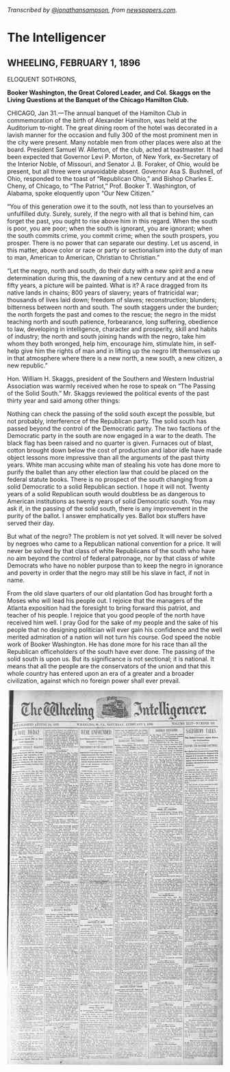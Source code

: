 _Transcribed by [@jonathansampson][twitter], from [newspapers.com][source]._

# The Intelligencer
## WHEELING, FEBRUARY 1, 1896

ELOQUENT SOTHRONS,

**Booker Washington, the Great Colored Leader, and Col. Skaggs on the Living Questions at the Banquet of the Chicago Hamilton Club.**

CHICAGO, Jan 31.—The annual banquet of the Hamilton Club in commemoration of the birth of Alexander Hamilton, was held at the Auditorium to-night. The great dining room of the hotel was decorated in a lavish manner for the occasion and fully 300 of the most prominent men in the city were present. Many notable men from other places were also at the board. President Samuel W. Allerton, of the club, acted at toastmaster. It had been expected that Governor Levi P. Morton, of New York, ex-Secretary of the Interior Noble, of Missouri, and Senator J. B. Foraker, of Ohio, would be present, but all three were unavoidable absent. Governor Asa S. Bushnell, of Ohio, responded to the toast of “Republican Ohio,” and Bishop Charles E. Cheny, of Chicago, to “The Patriot,” Prof. Booker T. Washington, of Alabama, spoke eloquently upon “Our New Citizen.”

“You of this generation owe it to the south, not less than to yourselves an unfulfilled duty. Surely, surely, if the negro with all that is behind him, can forget the past, you ought to rise above him in this regard. When the south is poor, you are poor; when the south is ignorant, you are ignorant; when the south commits crime, you commit crime; when the south prospers, you prosper. There is no power that can separate our destiny. Let us ascend, in this matter, above color or race or party or sectionalism into the duty of man to man, American to American, Christian to Christian.”

“Let the negro, north and south, do their duty with a new spirit and a new determination during this, the dawning of a new century and at the end of fifty years, a picture will be painted. What is it? A race dragged from its native lands in chains; 800 years of slavery; years of fratricidal war; thousands of lives laid down; freedom of slaves; reconstruction; blunders; bitterness between north and south. The south staggers under the burden; the north forgets the past and comes to the rescue; the negro in the midst teaching north and south patience, forbearance, long suffering, obedience to law, developing in intelligence, character and prosperity, skill and habits of industry; the north and south joining hands with the negro, take him whom they both wronged, help him, encourage him, stimulate him, in self-help give him the rights of man and in lifting up the negro lift themselves up in that atmosphere where there is a new north, a new south, a new citizen, a new republic.”

Hon. William H. Skaggs, president of the Southern and Western Industrial Association was warmly received when he rose to speak on “The Passing of the Solid South.” Mr. Skaggs reviewed the political events of the past thirty year and said among other things:

Nothing can check the passing of the solid south except the possible, but not probably, interference of the Republican party. The solid south has passed beyond the control of the Democratic party. The two factions of the Democratic party in the south are now engaged in a war to the death. The black flag has been raised and no quarter is given. Furnaces out of blast, cotton brought down below the cost of production and labor idle have made object lessons more impressive than all the arguments of the past thirty years. White man accusing white man of stealing his vote has done more to purify the ballet than any other election law that could be placed on the federal statute books. There is no prospect of the south changing from a solid Democratic to a solid Republican section. I hope it will not. Twenty years of a solid Republican south would doubtless be as dangerous to American institutions as twenty years of solid Democratic south. You may ask if, in the passing of the solid south, there is any improvement in the purity of the ballot. I answer emphatically yes. Ballot box stuffers have served their day.

But what of the negro? The problem is not yet solved. It will never be solved by negroes who came to a Republican national convention for a price. It will never be solved by that class of white Republicans of the south who have no aim beyond the control of federal patronage, nor by that class of white Democrats who have no nobler purpose than to keep the negro in ignorance and poverty in order that the negro may still be his slave in fact, if not in name.

From the old slave quarters of our old plantation God has brought forth a Moses who will lead his people out. I rejoice that the managers of the Atlanta exposition had the foresight to bring forward this patriot, and teacher of his people. I rejoice that you good people of the north have received him well. I pray God for the sake of my people and the sake of his people that no designing politician will ever gain his confidence and the well merited admiration of a nation will not turn his course. God speed the noble work of Booker Washington. He has done more for his race than all the Republican officeholders of the south have ever done.
The passing of the solid south is upon us. But its significance is not sectional; it is national. It means that all the people are the conservators of the union and that this whole country has entered upon an era of a greater and a broader civilization, against which no foreign power shall ever prevail.

[twitter]: https://twitter.com/jonathansampson
[source]: https://www.newspapers.com/image/171164854/
![](images/The_Wheeling_Daily_Intelligencer_Sat__Feb_1__1896_.jpg)